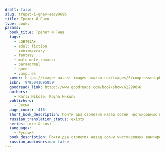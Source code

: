 ```yaml
---
draft: false
slug: trepet-i-gnev-ea09069b
title: Трепет И Гнев
type: books
params:
  book_title: Трепет И Гнев
  tags:
    - LGBTQIA+
    - adult fiction
    - contemporary
    - fantasy
    - male-male romance
    - paranormal
    - queer
    - vampires
  cover: https://images-na.ssl-images-amazon.com/images/S/compressed.photo.goodreads.com/books/1662383558i/62298056.jpg
  isbn: '9785041695859'
  goodreads_link: https://www.goodreads.com/book/show/62298056
  authors:
    - Karla Nikole, Карла Николь
  publishers:
    - Эксмо
  page_count: '416'
  short_book_description: Почти два столетия назад сотни чистокровных вампиров бесследно исчезли. С тех пор никто не знает, где они.
  russian_translation_status: exists
  series: Lore & Lust
  languages:
    - Русский
  book_description: Почти два столетия назад сотни чистокровных вампиров бесследно исчезли. С тех пор никто не знает, где они. Тайна, которая стала переломным моментом в истории…<br /><br />Нино Бьянки и Харука Хирано — чистокровные вампиры, которые без ума друг от друга и продолжают исследовать корни своей глубинной связи. Но их размеренная жизнь, неожиданно оказывается под угрозой. Новое исчезновение переворачивает все с ног на голову. Харука должен узнать, куда пропадают чистокровные вампиры и какой секрет они скрывают. Но как не потерять рассудок, если последний пропавший — твой возлюбленный?
  russian_audioversion: false
---
```


